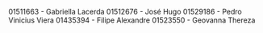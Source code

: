 <p> 01511663 - Gabriella Lacerda
01512676 - José Hugo
01529186 - Pedro Vinicius Viera
01435394 - Filipe Alexandre
01523550 - Geovanna Thereza </p>
